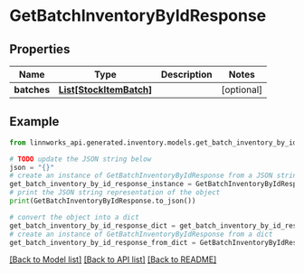 # GetBatchInventoryByIdResponse


## Properties

Name | Type | Description | Notes
------------ | ------------- | ------------- | -------------
**batches** | [**List[StockItemBatch]**](StockItemBatch.md) |  | [optional] 

## Example

```python
from linnworks_api.generated.inventory.models.get_batch_inventory_by_id_response import GetBatchInventoryByIdResponse

# TODO update the JSON string below
json = "{}"
# create an instance of GetBatchInventoryByIdResponse from a JSON string
get_batch_inventory_by_id_response_instance = GetBatchInventoryByIdResponse.from_json(json)
# print the JSON string representation of the object
print(GetBatchInventoryByIdResponse.to_json())

# convert the object into a dict
get_batch_inventory_by_id_response_dict = get_batch_inventory_by_id_response_instance.to_dict()
# create an instance of GetBatchInventoryByIdResponse from a dict
get_batch_inventory_by_id_response_from_dict = GetBatchInventoryByIdResponse.from_dict(get_batch_inventory_by_id_response_dict)
```
[[Back to Model list]](../README.md#documentation-for-models) [[Back to API list]](../README.md#documentation-for-api-endpoints) [[Back to README]](../README.md)



